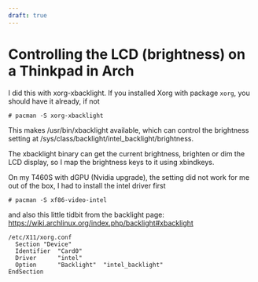 ```yaml
---
draft: true
---
```

# Controlling the LCD (brightness) on a Thinkpad in Arch

I did this with xorg-xbacklight. If you installed Xorg with package `xorg`, you should have it already, if not
```
# pacman -S xorg-xbacklight
```
This makes /usr/bin/xbacklight available, which can control the brightness setting at /sys/class/backlight/intel_backlight/brightness.

The xbacklight binary can get the current brightness, brighten or dim the LCD display, so I map the brightness keys to it using xbindkeys.

On my T460S with dGPU (Nvidia upgrade), the setting did not work for me out of the box, I had to install the intel driver first
```
# pacman -S xf86-video-intel
```

and also this little tidbit from the backlight page:
https://wiki.archlinux.org/index.php/backlight#xbacklight
```
/etc/X11/xorg.conf
  Section "Device"
  Identifier  "Card0"
  Driver      "intel"
  Option      "Backlight"  "intel_backlight"
EndSection
```
